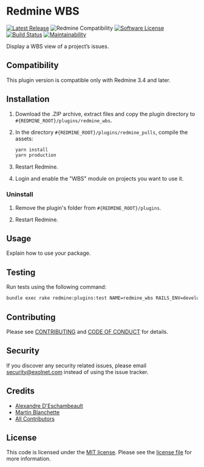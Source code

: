 # Redmine WBS

[![Latest Release](https://img.shields.io/github/release/eXolnet/redmine-wbs.svg?style=flat-square)](https://github.com/eXolnet/redmine-wbs/releases)
![Redmine Compatibility](https://img.shields.io/static/v1?label=redmine&message=3.4.x-4.1.x&color=blue&style=flat-square)
[![Software License](https://img.shields.io/badge/license-MIT-8469ad.svg?style=flat-square)](LICENSE)
[![Build Status](https://img.shields.io/github/workflow/status/eXolnet/redmine_wbs/tests?label=tests&style=flat-square)](https://github.com/eXolnet/redmine_wbs/actions?query=workflow%3Atests)
[![Maintainability](https://api.codeclimate.com/v1/badges/f324ff43e12187b3b8aa/maintainability)](https://codeclimate.com/github/eXolnet/redmine-wbs/maintainability)

Display a WBS view of a project’s issues.

## Compatibility

This plugin version is compatible only with Redmine 3.4 and later.

## Installation

1. Download the .ZIP archive, extract files and copy the plugin directory to `#{REDMINE_ROOT}/plugins/redmine_wbs`.

2. In the directory `#{REDMINE_ROOT}/plugins/redmine_pulls`, compile the assets:

    ```bash
    yarn install
    yarn production
    ```

2. Restart Redmine.

3. Login and enable the "WBS" module on projects you want to use it.

### Uninstall

1. Remove the plugin's folder from `#{REDMINE_ROOT}/plugins`.

2. Restart Redmine.

## Usage

Explain how to use your package.

## Testing

Run tests using the following command:

```bash
bundle exec rake redmine:plugins:test NAME=redmine_wbs RAILS_ENV=development
```

## Contributing

Please see [CONTRIBUTING](CONTRIBUTING.md) and [CODE OF CONDUCT](CODE_OF_CONDUCT.md) for details.

## Security

If you discover any security related issues, please email security@exolnet.com instead of using the issue tracker.

## Credits

- [Alexandre D'Eschambeault](https://github.com/xel1045)
- [Martin Blanchette](https://github.com/martinblanchette)
- [All Contributors](../../contributors)

## License

This code is licensed under the [MIT license](http://choosealicense.com/licenses/mit/).
Please see the [license file](LICENSE) for more information.
